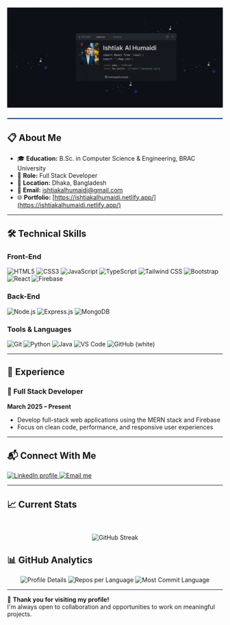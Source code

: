 <p align="center">
  <a href="http://ishtiak.vercel.app/" target="_blank">
  <img src="https://raw.githubusercontent.com/ishtiakalhumaidi/ishtiakalhumaidi/main/ishtiakalhumaidi.gif" alt="Ishtiak GitHub Banner" />
</a>

</p>

<hr style="border:1px solid #4F8EF7; margin: 1.5em 0;" />

## 📋 About Me

- 🎓 **Education:** B.Sc. in Computer Science & Engineering, BRAC University
- 💼 **Role:** Full Stack Developer
- 📍 **Location:** Dhaka, Bangladesh
- 📧 **Email:** [ishtiakalhumaidi@gmail.com](mailto:ishtiakalhumaidi@gmail.com)
- 🌐 **Portfolio:** [https://ishtiakalhumaidi.netlify.app/](https://ishtiakalhumaidi.netlify.app/)

---

## 🛠 Technical Skills

### Front-End

<p align="left">
  <img src="https://i.postimg.cc/50bm05Xh/image.png" alt="HTML5" width="40" height="40"/>
  <img src="https://cdn.jsdelivr.net/gh/devicons/devicon/icons/css3/css3-original.svg" alt="CSS3" width="40" height="40"/>
  <img src="https://www.svgrepo.com/show/349419/javascript.svg" alt="JavaScript" width="40" height="40"/>
  <img src="https://www.svgrepo.com/show/349540/typescript.svg" alt="TypeScript" width="40" height="40"/>
  <img src="https://www.svgrepo.com/show/354431/tailwindcss-icon.svg" alt="Tailwind CSS" width="40" height="40"/>
  <img src="https://cdn.jsdelivr.net/gh/devicons/devicon/icons/bootstrap/bootstrap-original.svg" alt="Bootstrap" width="40" height="40"/>
  <img src="https://cdn.jsdelivr.net/gh/devicons/devicon/icons/react/react-original.svg" alt="React" width="40" height="40"/>
  <img src="https://cdn.jsdelivr.net/gh/devicons/devicon/icons/firebase/firebase-plain.svg" alt="Firebase" width="40" height="40"/>
</p>

### Back-End

<p align="left">
  <img src="https://cdn.jsdelivr.net/gh/devicons/devicon/icons/nodejs/nodejs-original.svg" alt="Node.js" width="40" height="40"/>
  <img src="https://i.postimg.cc/wBJW3T0m/image.png" alt="Express.js" width="40" height="40"/>
  <img src="https://cdn.jsdelivr.net/gh/devicons/devicon/icons/mongodb/mongodb-original.svg" alt="MongoDB" width="40" height="40"/>
</p>

### Tools & Languages

<p align="left">
  <img src="https://cdn.jsdelivr.net/gh/devicons/devicon/icons/git/git-original.svg" alt="Git" width="40" height="40"/>
  <img src="https://cdn.jsdelivr.net/gh/devicons/devicon/icons/python/python-original.svg" alt="Python" width="40" height="40"/>
  <img src="https://cdn.jsdelivr.net/gh/devicons/devicon/icons/java/java-original.svg" alt="Java" width="40" height="40"/>
  <img src="https://cdn.jsdelivr.net/gh/devicons/devicon/icons/vscode/vscode-original.svg" alt="VS Code" width="40" height="40"/>
  <img src="https://i.postimg.cc/j2GK6jYr/image.png" alt="GitHub (white)" width="40" height="40"/>
</p>

---

## 💼 Experience

### 🔹 Full Stack Developer

**March 2025 – Present**

- Develop full-stack web applications using the MERN stack and Firebase
- Focus on clean code, performance, and responsive user experiences

<!-- ### 🔹 Open Source Contributor

**December 2024 – Present**

- Contribute to open-source projects on GitHub
- Collaborate with developers worldwide
- [View my contributions](https://github.com/ishtiakalhumaidi) -->

---

## 📬 Connect With Me

<a href="https://www.linkedin.com/in/ishtiakalhumaidi" target="_blank">
  <img src="https://cdn.jsdelivr.net/gh/devicons/devicon/icons/linkedin/linkedin-original.svg" alt="LinkedIn profile" width="40" height="40"/>
</a>
<a href="mailto:ishtiakalhumaidi@gmail.com" target="_blank">
  <img src="https://www.svgrepo.com/show/452213/gmail.svg" alt="Email me" width="40" height="40"/>
</a>

---

## :chart_with_upwards_trend: Current Stats

<br />
<p align="center">
 <img src="https://streak-stats.demolab.com?user=ishtiakalhumaidi&theme=transparent&hide_border=true" alt="GitHub Streak" />
</p>

## 📊 GitHub Analytics

<div align="center">

<!-- Detailed Analytics Cards (minimal colors) -->
<img src="https://github-profile-summary-cards.vercel.app/api/cards/profile-details?username=ishtiakalhumaidi&theme=github_dark" alt="Profile Details" />
<img src="https://github-profile-summary-cards.vercel.app/api/cards/repos-per-language?username=ishtiakalhumaidi&theme=github_dark" alt="Repos per Language" />
<img src="https://github-profile-summary-cards.vercel.app/api/cards/most-commit-language?username=ishtiakalhumaidi&theme=github_dark" alt="Most Commit Language" />

</div>

---

🙏 **Thank you for visiting my profile!**  
I'm always open to collaboration and opportunities to work on meaningful projects.
